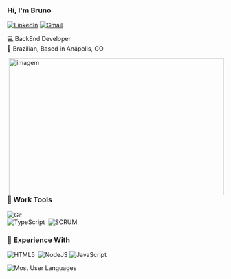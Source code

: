 ### Hi, I'm Bruno 

[![LinkedIn](https://img.shields.io/badge/bruno_santos-%230077B5.svg?style=for-the-badge&logo=linkedin&logoColor=white)](https://www.linkedin.com/in/bruno-c-ba2302135/)
[![Gmail](https://img.shields.io/badge/bruno_santos-D14836?style=for-the-badge&logo=gmail&logoColor=white)](mailto:bruno.cristiano.santos@gmail.com)

💻 BackEnd Developer <br />
🏡 Brazilian, Based in Anápolis, GO 


<img align="right" alt="imagem" src="https://i.pinimg.com/originals/b4/00/bb/b400bba24a3ac713c5611facf4376d7e.jpg" width="500" height="320" />
  
  
### :wrench: Work Tools

![Git](https://img.shields.io/badge/GIT-%23F05033.svg?&style=flat&logo=git&logoColor=white)&nbsp;\
![TypeScript](https://img.shields.io/badge/JAVASCRIPT-323330.svg?&style=flat&logo=TypeScript&logoColor=%23F7DF1E)&nbsp;
![SCRUM](https://img.shields.io/badge/SCRUM-6DB33F.svg?&style=flat&logo=ddd&logoColor=white)&nbsp;

### :rocket: Experience With

![HTML5](https://img.shields.io/badge/HTML5-E34F26.svg?&style=flat&logo=html5&logoColor=white)&nbsp;
![NodeJS](https://img.shields.io/badge/NODE-JS-%23563D7C.svg?style=flat&logo=nodejs&logoColor=white)
![JavaScript](https://img.shields.io/badge/typescript-323330.svg?&style=flat&logo=typescript&logoColor=%23F7DF1E)&nbsp;

![Most User Languages](https://github-readme-stats.vercel.app/api/top-langs/?username=brunosantoos&theme=dracula)






